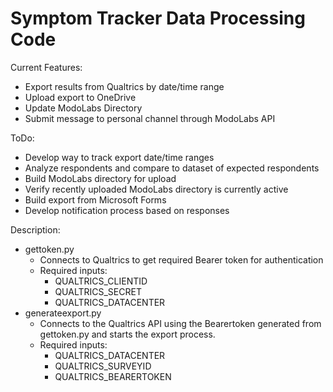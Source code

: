 Symptom Tracker Data Processing Code  
====================================

Current Features:  
- Export results from Qualtrics by date/time range
- Upload export to OneDrive
- Update ModoLabs Directory
- Submit message to personal channel through ModoLabs API

ToDo:
- Develop way to track export date/time ranges
- Analyze respondents and compare to dataset of expected respondents
- Build ModoLabs directory for upload
- Verify recently uploaded ModoLabs directory is currently active
- Build export from Microsoft Forms
- Develop notification process based on responses

Description:
- gettoken.py
    * Connects to Qualtrics to get required Bearer token for authentication
    * Required inputs:
        * QUALTRICS_CLIENTID
        * QUALTRICS_SECRET
        * QUALTRICS_DATACENTER
- generateexport.py
    * Connects to the Qualtrics API using the Bearertoken generated from gettoken.py and starts the export process.
    * Required inputs:
        * QUALTRICS_DATACENTER
        * QUALTRICS_SURVEYID
        * QUALTRICS_BEARERTOKEN
